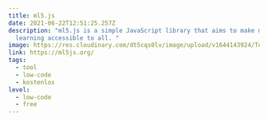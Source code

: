 ```yaml
---
title: ml5.js
date: 2021-06-22T12:51:25.257Z
description: "ml5.js is a simple JavaScript library that aims to make machine
  learning accessible to all. "
image: https://res.cloudinary.com/dt5cqs0lv/image/upload/v1644143924/Tools/Tool/Screenshot_2021-06-22_at_14-46-07_ml5js_Friendly_Machine_Learning_For_The_Web_dqkl3z_hdaoyt.jpg
link: https://ml5js.org/
tags:
  - tool
  - low-code
  - kostenlos
level:
  - low-code
  - free
---
```

